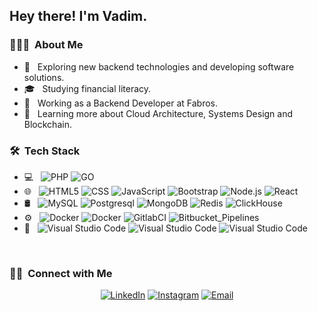 <h2> Hey there! I'm Vadim.</h2>

<h3> 👨🏻‍💻 &nbsp;About Me </h3>

- 🤔 &nbsp; Exploring new backend technologies and developing software solutions.
- 🎓 &nbsp; Studying financial literacy.
- 💼 &nbsp; Working as a Backend Developer at Fabros.
- 🌱 &nbsp; Learning more about Cloud Architecture, Systems Design and Blockchain.

<h3> 🛠 &nbsp;Tech Stack</h3>

- 💻 &nbsp;
  ![PHP](https://img.shields.io/badge/-PHP-333333?style=flat&logo=php)
  ![GO](https://img.shields.io/badge/-Golang-333333?style=flat&logo=go&logoColor=007396)
- 🌐 &nbsp;
  ![HTML5](https://img.shields.io/badge/-HTML5-333333?style=flat&logo=HTML5)
  ![CSS](https://img.shields.io/badge/-CSS-333333?style=flat&logo=CSS3&logoColor=1572B6)
  ![JavaScript](https://img.shields.io/badge/-JavaScript-333333?style=flat&logo=javascript)
  ![Bootstrap](https://img.shields.io/badge/-Bootstrap-333333?style=flat&logo=bootstrap&logoColor=563D7C)
  ![Node.js](https://img.shields.io/badge/-Vue.js-333333?style=flat&logo=vue.js)
  ![React](https://img.shields.io/badge/-Nuxt.js-333333?style=flat&logo=nuxt.js)
- 🛢 &nbsp;
  ![MySQL](https://img.shields.io/badge/-MySQL-333333?style=flat&logo=mysql)
  ![Postgresql](https://img.shields.io/badge/-PostgreSQL-333333?style=flat&logo=postgresql)
  ![MongoDB](https://img.shields.io/badge/-MongoDB-333333?style=flat&logo=mongodb)
  ![Redis](https://img.shields.io/badge/-Redis-333333?style=flat&logo=redis)
  ![ClickHouse](https://img.shields.io/badge/-ClickHouse-333333?style=flat&logo=ClickHouse)
- ⚙️ &nbsp;
  ![Docker](https://img.shields.io/badge/-Docker-333333?style=flat&logo=docker)
  ![Docker](https://img.shields.io/badge/-K8S-333333?style=flat&logo=kubernetes)
  ![GitlabCI](https://img.shields.io/badge/-GitlabCI-333333?style=flat&logo=gitlab)
  ![Bitbucket_Pipelines](https://img.shields.io/badge/-Bitbucket_Pipelines-333333?style=flat&logo=bitbucket&logoColor=007ACC)
- 🔧 &nbsp;
  ![Visual Studio Code](https://img.shields.io/badge/-PHPStorm-333333?style=flat&logo=phpstorm&logoColor=007ACC)
  ![Visual Studio Code](https://img.shields.io/badge/-GoLand-333333?style=flat&logo=goland&logoColor=007ACC)
  ![Visual Studio Code](https://img.shields.io/badge/-DataGrip-333333?style=flat&logo=datagrip&logoColor=007ACC)

<br/>


<h3> 🤝🏻 &nbsp;Connect with Me </h3>

<p align="center">
<a href="https://www.linkedin.com/in/mvadim"><img alt="LinkedIn" src="https://img.shields.io/badge/LinkedIn-Milevskiy_Vadim-blue?style=flat-square&logo=linkedin"></a>
<a href="https://www.instagram.com/milevskiy.vadim/"><img alt="Instagram" src="https://img.shields.io/badge/Instagram-milevskiy.vadim_-blue?style=flat-square&logo=instagram"></a>
<a href="mailto:milewskiy.vadim@gmail.com"><img alt="Email" src="https://img.shields.io/badge/Email-milewskiy.vadim@gmail.com-blue?style=flat-square&logo=gmail"></a>
</p>
